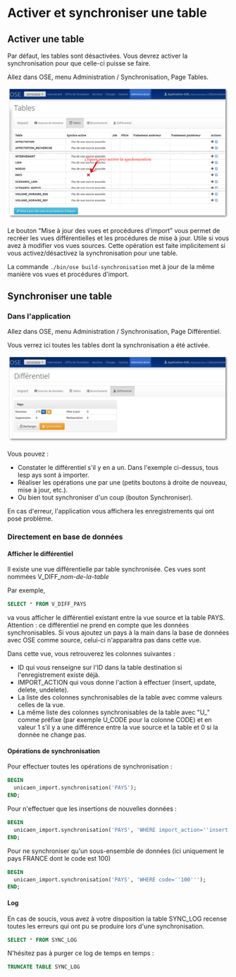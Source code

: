 # Activer et synchroniser une table

## Activer une table

Par défaut, les tables sont désactivées. Vous devrez activer la synchronisation pour que celle-ci puisse se faire.

Allez dans OSE, menu Administration / Synchronisation, Page Tables.

![Tables](tables.png)

Le bouton "Mise à jour des vues et procédures d'import" vous permet de recréer les vues différentielles et les procédures de mise à jour.
Utile si vous avez à modifier vos vues sources.
Cette opération est faite implicitement si vous activez/désactivez la synchronisation pour une table.

La commande `./bin/ose build-synchronisation` met à jour de la même manière vos vues et procédures d'import.

## Synchroniser une table

### Dans l'application

Allez dans OSE, menu Administration / Synchronisation, Page Différentiel.

Vous verrez ici toutes les tables dont la synchronisation a été activée.

![Synchro](synchro.png)

Vous pouvez :
- Constater le différentiel s'il y en a un. Dans l'exemple ci-dessus, tous lesp ays sont à importer.
- Réaliser les opérations une par une (petits boutons à droite de nouveau, mise à jour, etc.).
- Ou bien tout synchroniser d'un coup (bouton Synchroniser).

En cas d'erreur, l'application vous affichera les enregistrements qui ont posé problème.

### Directement en base de données

#### Afficher le différentiel

Il existe une vue différentielle par table synchronisée.
Ces vues sont nommées V_DIFF_*nom-de-la-table*

Par exemple, 
```sql
SELECT * FROM V_DIFF_PAYS
```
va vous afficher le différentiel existant entre la vue source et la table PAYS.
Attention : ce différentiel ne prend en compte que les données synchronisables. Si vous ajoutez un pays à la main dans la base de données avec OSE comme source, celui-ci n'apparaitra pas dans cette vue.

Dans cette vue, vous retrouverez les colonnes suivantes :
- ID qui vous renseigne sur l'ID dans la table destination si l'enregistrement existe déjà.
- IMPORT_ACTION qui vous donne l'action à effectuer (insert, update, delete, undelete).
- La liste des colonnes synchronisables de la table avec comme valeurs celles de la vue.
- La même liste des colonnes synchronisables de la table avec "U_" comme préfixe (par exemple U_CODE pour la colonne CODE) et en valeur 1 s'il y a une différence entre la vue source et la table et 0 si la donnée ne change pas.

#### Opérations de synchronisation

Pour effectuer toutes les opérations de synchronisation :
```sql
BEGIN
  unicaen_import.synchronisation('PAYS');
END;
```

Pour n'effectuer que les insertions de nouvelles données :
```sql
BEGIN
  unicaen_import.synchronisation('PAYS', 'WHERE import_action=''insert''');
END;
```

Pour ne synchroniser qu'un sous-ensemble de données (ici uniquement le pays FRANCE dont le code est 100)
```sql
BEGIN
  unicaen_import.synchronisation('PAYS', 'WHERE code=''100''');
END;
```

#### Log

En cas de soucis, vous avez à votre disposition la table SYNC_LOG recense toutes les erreurs qui ont pu se produire lors d'une synchronisation.

```sql
SELECT * FROM SYNC_LOG
```

N'hésitez pas à purger ce log de temps en temps :

```sql
TRUNCATE TABLE SYNC_LOG
```
